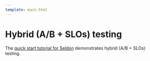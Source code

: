 ```yaml
---
template: main.html
---
```


# Hybrid (A/B + SLOs) testing

The [quick start tutorial for Seldon](../../../getting-started/quick-start/seldon/tutorial.md) demonstrates hybrid (A/B + SLOs) testing.
